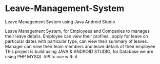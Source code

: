 # Leave-Management-System
Leave Management System using Java Android Studio

Leave Management System, for Employees and Companies to manages their leave details.
Employee can view their profiles , apply for leave on particular dates with particular type, can view their summary of leaves.
Manager can view their team members and leave details of their employee
This project is build using JAVA & ANDROID STUDIO, for Database we are using PHP MYSQL API to use with it.
